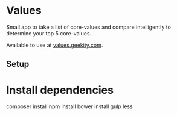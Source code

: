 # Values

Small app to take a list of core-values and compare intelligently to determine
your top 5 core-values.

Available to use at [values.geekity.com](https://values.geekity.com).

## Setup

# Install dependencies
composer install
npm install
bower install
gulp less
```
